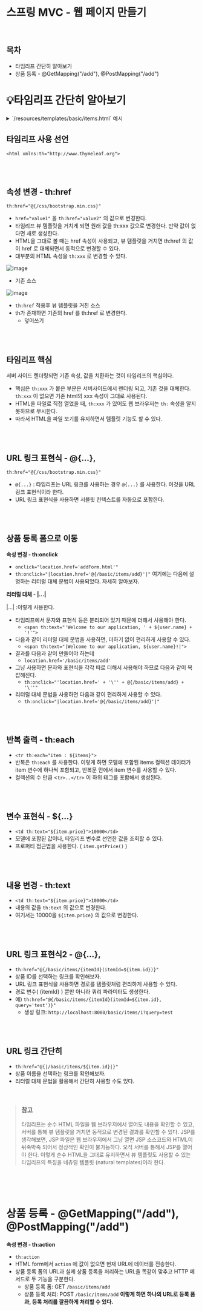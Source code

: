 # 스프링 MVC - 웹 페이지 만들기<br/>## 목차- 타임리프 간단히 알아보기- 상품 등록 -  @GetMapping("/add"), @PostMapping("/add")# 💡타임리프 간단히 알아보기<details><summary>`/resources/templates/basic/items.html` 예시</summary><div markdown="1">```thymeleafexpressions<!DOCTYPE HTML><html xmlns:th="http://www.thymeleaf.org"><head>  <meta charset="utf-8">  <link href="../css/bootstrap.min.css"        th:href="@{/css/bootstrap.min.css}" rel="stylesheet"></head><body><div class="container" style="max-width: 600px">  <div class="py-5 text-center">    <h2>상품 목록</h2></div>  <div class="row">    <div class="col">      <button class="btn btn-primary float-end"              onclick="location.href='addForm.html'"              th:onclick="|location.href='@{/basic/items/add}'|" type="button">상품 등록      </button>    </div>  </div>  <hr class="my-4">  <div>    <table class="table">      <thead>      <tr>        <th>ID</th>        <th>상품명</th>        <th>가격</th>        <th>수량</th>      </tr>      </thead>      <tbody>      <tr th:each="item : ${items}">        <td><a href="item.html" th:href="@{/basic/items/{itemId} (itemId=${item.id})}"               th:text="${item.id}">회원id</a></td>        <td><a href="item.html" th:href="@{|/basic/items/${item.id}|}" th:text="${item.itemName}">상품명</a>        </td>        <td th:text="${item.price}">10000</td>        <td th:text="${item.quantity}">10</td>      </tr>      </tbody>    </table>  </div></div> <!-- /container --></body></html>```</div></details>## **타임리프 사용 선언**`<html xmlns:th="http://www.thymeleaf.org">`<br/><br/>## **속성 변경 - th:href**`th:href="@{/css/bootstrap.min.css}"`- `href="value1"` 을 `th:href="value2"` 의 값으로 변경한다.- 타임리프 뷰 템플릿을 거치게 되면 원래 값을 th:xxx 값으로 변경한다. 만약 값이 없다면 새로 생성한다.- HTML을 그대로 볼 때는 href 속성이 사용되고, 뷰 템플릿을 거치면 th:href 의 값이 href 로 대체되면서 동적으로 변경할 수 있다.- 대부분의 HTML 속성을 `th:xxx` 로 변경할 수 있다.![image](https://user-images.githubusercontent.com/83503188/206420094-5301689b-2a31-452b-b45c-ddfbffe92e68.png)- 기존 소스![image](https://user-images.githubusercontent.com/83503188/206420329-b64770fe-fa80-4c3e-b472-8dbd31f3d405.png)- `th:href` 적용후 뷰 템플릿을 거친 소스- th가 존재하면 기존의 href 를 th:href 로 변경한다.    - 덮어쓰기<br/><br/>## **타임리프 핵심**서버 사이드 렌더링되면 기존 속성, 값을 치환하는 것이 타임리프의 핵심이다.- 핵심은 `th:xxx` 가 붙은 부분은 서버사이드에서 렌더링 되고, 기존 것을 대체한다. `th:xxx` 이 없으면 기존 html의 xxx 속성이 그대로 사용된다.- HTML을 파일로 직접 열었을 때, `th:xxx` 가 있어도 웹 브라우저는 `th:` 속성을 알지 못하므로 무시한다.- 따라서 HTML을 파일 보기를 유지하면서 템플릿 기능도 할 수 있다.<br/><br/>## **URL 링크 표현식 - @{...},**`th:href="@{/css/bootstrap.min.css}"`- `@{...}` : 타임리프는 URL 링크를 사용하는 경우 `@{...}` 를 사용한다. 이것을 URL 링크 표현식이라 한다.- URL 링크 표현식을 사용하면 서블릿 컨텍스트를 자동으로 포함한다.<br/><br/>## **상품 등록 폼으로 이동****속성 변경 - th:onclick**- `onclick="location.href='addForm.html'"`- `th:onclick="|location.href='@{/basic/items/add}'|"`  여기에는 다음에 설명하는 리터럴 대체 문법이 사용되었다. 자세히 알아보자.**리터럴 대체 - |...|**|...| :이렇게 사용한다.- 타임리프에서 문자와 표현식 등은 분리되어 있기 때문에 더해서 사용해야 한다.    - `<span th:text="'Welcome to our application, ' + ${user.name} + '!'">`- 다음과 같이 리터럴 대체 문법을 사용하면, 더하기 없이 편리하게 사용할 수 있다.    - `<span th:text="|Welcome to our application, ${user.name}!|">`- 결과를 다음과 같이 만들어야 하는데    - `location.href='/basic/items/add'`- 그냥 사용하면 문자와 표현식을 각각 따로 더해서 사용해야 하므로 다음과 같이 복잡해진다.    - `th:onclick="'location.href=' + '\'' + @{/basic/items/add} + '\''"`- 리터럴 대체 문법을 사용하면 다음과 같이 편리하게 사용할 수 있다.    - `th:onclick="|location.href='@{/basic/items/add}'|"`<br/><br/>## **반복 출력 - th:each**- `<tr th:each="item : ${items}">`- 반복은 `th:each` 를 사용한다. 이렇게 하면 모델에 포함된 items 컬렉션 데이터가 item 변수에 하나씩 포함되고, 반복문 안에서 item 변수를 사용할 수 있다.- 컬렉션의 수 만큼 <`tr>..</tr>` 이 하위 테그를 포함해서 생성된다.<br/><br/>## **변수 표현식 - ${...}**- `<td th:text="${item.price}">10000</td>`- 모델에 포함된 값이나, 타임리프 변수로 선언한 값을 조회할 수 있다.- 프로퍼티 접근법을 사용한다. ( `item.getPrice()` )<br/><br/>## **내용 변경 - th:text**- `<td th:text="${item.price}">10000</td>`- 내용의 값을 `th:text` 의 값으로 변경한다.- 여기서는 10000을 `${item.price}` 의 값으로 변경한다.<br/><br/>## **URL 링크 표현식2 - @{...},**- `th:href="@{/basic/items/{itemId}(itemId=${item.id})}"`- 상품 ID를 선택하는 링크를 확인해보자.- URL 링크 표현식을 사용하면 경로를 템플릿처럼 편리하게 사용할 수 있다.- 경로 변수( {itemId} ) 뿐만 아니라 쿼리 파라미터도 생성한다.- 예) `th:href="@{/basic/items/{itemId}(itemId=${item.id}, query='test')}"`    - 생성 링크: `http://localhost:8080/basic/items/1?query=test`<br/><br/>## **URL 링크 간단히**- `th:href="@{|/basic/items/${item.id}|}"`- 상품 이름을 선택하는 링크를 확인해보자.- 리터럴 대체 문법을 활용해서 간단히 사용할 수도 있다.<br/>> ### 참고>> 타임리프는 순수 HTML 파일을 웹 브라우저에서 열어도 내용을 확인할 수 있고, 서버를 통해 뷰 템플릿을> 거치면 동적으로 변경된 결과를 확인할 수 있다. JSP를 생각해보면, JSP 파일은 웹 브라우저에서 그냥 열면> JSP 소스코드와 HTML이 뒤죽박죽 되어서 정상적인 확인이 불가능하다. 오직 서버를 통해서 JSP를 열어야 한다.> 이렇게 순수 HTML을 그대로 유지하면서 뷰 템플릿도 사용할 수 있는 타임리프의 특징을 네츄럴 템플릿 (natural templates)이라 한다.<br/><br/><br/># 상품 등록 -  @GetMapping("/add"), @PostMapping("/add")**속성 변경 - th:action** - `th:action`- HTML form에서 `action` 에 값이 없으면 현재 URL에 데이터를 전송한다. - 상품 등록 폼의 URL과 실제 상품 등록을 처리하는 URL을 똑같이 맞추고 HTTP 메서드로 두 기능을 구분한다.   - 상품 등록 폼: GET `/basic/items/add`  - 상품 등록 처리: POST `/basic/items/add`**이렇게 하면 하나의 URL로 등록 폼과, 등록 처리를 깔끔하게 처리할 수 있다.**